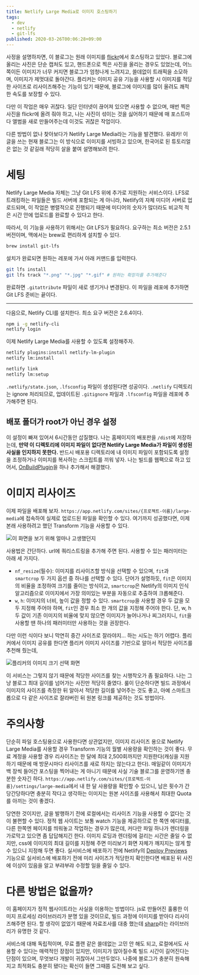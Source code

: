```yaml
---
title: Netlify Large Media로 이미지 호스팅하기
tags:
  - dev
  - netlify
  - git-lfs
published: 2020-03-26T00:06:28+09:00
---
```


사정을 설명하자면, 이 블로그는 원래 이미지를 [flickr](http://flickr.com/)에서 호스팅하고 있었다. 블로그에 올리는 사진은 단순 캡처도 있고, 핸드폰으로 찍은 사진을 올리는 경우도 있었는데, 어느 쪽이든 이미지가 너무 커지면 블로그가 엄청나게 느려지고, 쓸데없이 트래픽을 소모하며, 이미지가 제멋대로 돌아간다. 플리커는 이미지 공유 기능을 사용할 시 이미지를 적당한 사이즈로 리사이즈해주는 기능이 있기 때문에, 블로그에 이미지를 많이 올려도 쾌적한 속도를 보장할 수 있다.

다만 이 작업은 매우 귀찮다. 일단 인터넷이 끊어져 있으면 사용할 수 없으며, 매번 찍은 사진을 flickr에 올려 줘야 하고, 나는 사진이 섞이는 것을 싫어하기 때문에 매 포스트마다 앨범을 새로 만들어주는데 이것도 귀찮은 작업이다.

다른 방법이 없나 찾아보다가 Netlify Large Media라는 기능을 발견했다. 유레카! 이 글을 쓰는 현재 블로그는 이 방식으로 이미지를 서빙하고 있으며, 한국어로 된 튜토리얼은 없는 것 같길래 적당히 살을 붙여 설명해보려 한다.

# 세팅

Netlify Large Media 자체는 그냥 Git LFS 위에 추가로 지원하는 서비스이다. LFS로 트래킹하는 파일들은 빌드 서버에 포함되는 게 아니라, Netlify의 자체 미디어 서버로 업로드되며, 이 작업은 병렬적으로 진행되기 때문에 미디어의 숫자가 많더라도 비교적 적은 시간 안에 업로드를 완료할 수 있다고 한다.

따라서, 이 기능을 사용하기 위해서는 Git LFS가 필요하다. 요구하는 최소 버전은 2.5.1버전이며, 맥에서는 brew로 편리하게 설치할 수 있다.

```sh
brew install git-lfs
```

설치가 완료되면 원하는 레포에 가서 아래 커맨드를 입력한다.

```sh
git lfs install
git lfs track "*.png" "*.jpg" "*.gif" # 원하는 확장자를 추가해준다
```

완료하면 `.gitattribute` 파일이 새로 생기거나 변경된다. 이 파일을 레포에 추가하면 Git LFS 준비는 끝이다.

---

다음으로, Netlify CLI를 설치한다. 최소 요구 버전은 2.6.4이다.

```sh
npm i -g netlify-cli
netlify login
```

이제 Netlify Large Media를 사용할 수 있도록 설정해주자.

```sh
netlify plugins:install netlify-lm-plugin
netlify lm:install

netlify link
netlify lm:setup
```

`.netlify/state.json`, `.lfsconfig` 파일이 생성된다면 성공이다. `.netlify` 디렉토리는 ignore 처리되므로, 업데이트된 `.gitignore` 파일과 `.lfsconfig` 파일을 레포에 추가해주면 된다.

## 배포 폴더가 root가 아닌 경우 설정

이 설정이 빠져 있어서 6시간동안 삽질했다. 나는 홈페이지의 배포판을 `/dist`에 저장하는데, **만약 이 디렉토리에 이미지 파일이 없다면 Netlify Large Media가 파일이 생성된 사실을 인지하지 못한다.** 반드시 배포용 디렉토리에 내 이미지 파일이 포함되도록 설정을 조정하거나 이미지를 복사하는 스크립트를 끼워 넣자. 나는 빌드를 웹팩으로 하고 있어서, [OnBuildPlugin](https://github.com/znagadeon/homepage/pull/12/commits/0b5380b8c0144cd411ce5e94c1b38ac1e18cd2f3)을 하나 추가해서 해결했다.

# 이미지 리사이즈

이제 파일을 배포해 보자. `https://app.netlify.com/sites/{프로젝트-이름}/large-media`에 접속하여 실제로 업로드된 파일을 확인할 수 있다. 여기까지 성공했다면, 이제 본래 사용하려고 했던 Transform 기능을 사용할 수 있다.

![이 화면을 보기 위해 얼마나 고생했던지](./assets/file-list.png)

사용법은 간단하다. url에 쿼리스트링을 추가해 주면 된다. 사용할 수 있는 패러미터는 아래 세 가지다.

- `nf_resize`(필수): 이미지를 리사이즈할 방식을 선택할 수 있으며, `fit`과 `smartcrop` 두 가지 옵션 중 하나를 선택할 수 있다. 단어가 설명하듯, `fit`은 이미지의 비율을 조정하여 크기를 줄이는 방식이고, `smartcrop`은 Netlify의 이미지 인식 알고리즘으로 이미지에서 가장 의미있는 부분을 자동으로 추출하여 크롭해준다.
- `w`, `h`: 이미지의 너비, 높이 값을 정할 수 있다. `smartcrop`을 사용할 경우 두 값을 모두 지정해 주어야 하며, `fit`인 경우 최소 한 개의 값을 지정해 주어야 한다. 단, w, h 두 값이 기존 이미지의 비율에 맞지 않으면 이미지가 늘어나거나 찌그러지니, `fit`을 사용할 땐 하나의 패러미터만 사용하는 것을 권장한다.

다만 이런 식이다 보니 막연히 중간 사이즈로 잘라야지... 하는 시도는 하기 어렵다. 플리커에서 이미지 공유를 한다면 플리커 이미지 사이즈를 기반으로 알아서 적당한 사이즈를 추천해 줬는데,

![플리커의 이미지 크기 선택 화면](./assets/size-presets.png)

이 서비스는 그렇지 않기 때문에 적당한 사이즈를 찾는 시행착오가 좀 필요하다. 나는 그냥 블로그 최대 길이를 넘어가는 사진만 적당히 줄였다. 룰이 단순하다면 빌드 과정에서 이미지의 사이즈를 측정한 뒤 알아서 적당한 길이를 넣어주는 것도 좋고, 아예 스마트크롭으로 다 같은 사이즈로 잘라버린 뒤 원본 링크를 제공하는 것도 방법이다.

# 주의사항

단순히 파일 호스팅용으로 사용한다면 상관없지만, 이미지 리사이즈 용으로 Netlify Large Media를 사용할 경우 Transform 기능의 월별 사용량을 확인하는 것이 좋다. 무료 계정을 사용할 경우 리사이즈는 한 달에 최대 2,500회까지만 지원한다(캐싱을 지원하기 때문에 매 방문시마다 리사이즈를 새로 하지는 않는다고 한다). 매일같이 이미지가 백 장씩 들어간 포스팅을 찍어내는 게 아니기 때문에 사실 기술 블로그를 운영하기엔 충분한 숫자긴 하다. `https://app.netlify.com/sites/{프로젝트-이름}/settings/large-media`에서 내 한 달 사용량을 확인할 수 있으니, 남은 횟수가 간당간당하다면 충분히 작다고 생각하는 이미지는 원본 사이즈를 사용해서 최대한 Quota를 아끼는 것이 좋겠다.

당연한 것이지만, 글을 발행하기 전에 로컬에서는 리사이즈 기능을 사용할 수 없다는 것이 불편할 수 있다. 정적 웹 사이트는 보통 watch 기능을 제공하므로 한 쪽엔 에디터를, 다른 한쪽엔 페이지를 띄워놓고 작업하는 경우가 많은데, 커다란 파일 하나가 렌더링을 가로막고 있으면 좀 답답해지긴 한다. 이미지 로딩과 렌더링에 걸리는 시간은 줄일 수 없지만, css에 이미지의 최대 길이를 지정해 주면 미리보기 화면 자체가 깨지지는 않게 할 수 있으니 지정해 두면 좋다. 실서비스에 배포하기 전에 Netlify의 [Deploy Previews](https://www.netlify.com/blog/2016/07/20/introducing-deploy-previews-in-netlify/) 기능으로 실서비스에 배포하기 전에 미리 사이즈가 적당한지 확인한다면 배포된 뒤 사진에 이상이 있음을 알고 부랴부랴 수정할 일을 줄일 수 있다.

# 다른 방법은 없을까?

이 홈페이지가 정적 웹사이트라는 사실을 이용하는 방법이다. js로 만들어진 훌륭한 이미지 프로세싱 라이브러리가 분명 있을 것이므로, 빌드 과정에 이미지를 받아다 리사이즈해주면 된다. 할 생각이 없었기 때문에 자료조사를 대충 했는데 [sharp](https://github.com/lovell/sharp)라는 라이브러리가 유명한 것 같다.

서비스에 대해 독립적이며, 무료 플랜 같은 쓸데없는 고민 안 해도 되고, 로컬에서도 사용할 수 있다는 매력적인 장점이 있지만, 이미지가 많아질수록 빌드 시간이 길어진다는 단점이 있으며, 무엇보다 개발이 귀찮아서 그만두었다. 나중에 블로그가 충분히 원숙해지고 최적화도 충분히 됐다는 확신이 들면 그때쯤 도전해 보고 싶다.
